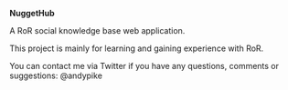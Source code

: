 **NuggetHub**

A RoR social knowledge base web application.

This project is mainly for learning and gaining experience with RoR.

You can contact me via Twitter if you have any questions, comments or suggestions: @andypike